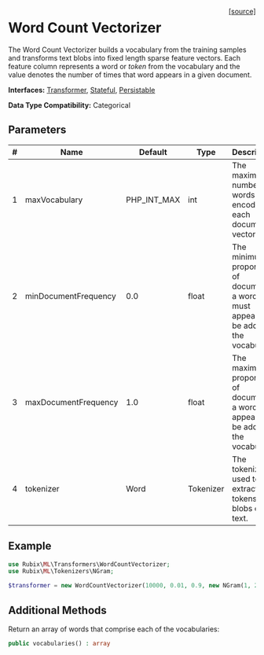 <span style="float:right;"><a href="https://github.com/RubixML/ML/blob/master/src/Transformers/WordCountVectorizer.php">[source]</a></span>

# Word Count Vectorizer
The Word Count Vectorizer builds a vocabulary from the training samples and transforms text blobs into fixed length sparse feature vectors. Each feature column represents a word or *token* from the vocabulary and the value denotes the number of times that word appears in a given document.

**Interfaces:** [Transformer](api.md#transformer), [Stateful](api.md#stateful), [Persistable](../persistable.md)

**Data Type Compatibility:** Categorical

## Parameters
| # | Name | Default | Type | Description |
|---|---|---|---|---|
| 1 | maxVocabulary | PHP_INT_MAX | int | The maximum number of words to encode into each document vector. |
| 2 | minDocumentFrequency | 0.0 | float | The minimum proportion of documents a word must appear in to be added to the vocabulary. |
| 3 | maxDocumentFrequency | 1.0 | float | The maximum proportion of documents a word can appear in to be added to the vocabulary. |
| 4 | tokenizer | Word | Tokenizer | The tokenizer used to extract tokens from blobs of text. |

## Example
```php
use Rubix\ML\Transformers\WordCountVectorizer;
use Rubix\ML\Tokenizers\NGram;

$transformer = new WordCountVectorizer(10000, 0.01, 0.9, new NGram(1, 2));
```

## Additional Methods
Return an array of words that comprise each of the vocabularies:
```php
public vocabularies() : array
```
